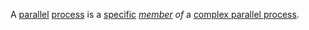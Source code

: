 A [parallel](https://github.com/gcassel/Modular-Organization-Terminology/blob/master/terms/parallel.md) [process](https://github.com/gcassel/Modular-Organization-Terminology/blob/master/terms/process.md) is a [specific](https://github.com/gcassel/Modular-Organization-Terminology/blob/master/terms/specific.md) *[member](https://github.com/gcassel/Modular-Organization-Terminology/blob/master/terms/member.md) of* a [complex parallel process](https://github.com/gcassel/Modular-Organization-Terminology/blob/master/terms/complex-parallel-process.md).
